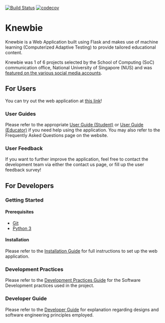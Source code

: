 [![Build Status](https://travis-ci.org/Orbital-Knewbie/Knewbie.svg?branch=master)](https://travis-ci.org/Orbital-Knewbie/Knewbie)
[![codecov](https://codecov.io/gh/Orbital-Knewbie/Knewbie/branch/master/graph/badge.svg)](https://codecov.io/gh/Orbital-Knewbie/Knewbie)

# Knewbie
Knewbie is a Web Application built using Flask and makes use of machine learning (Computerized Adaptive Testing) to provide tailored educational content.

Knewbie was 1 of 6 projects selected by the School of Computing (SoC) communication office, National University of Singapore (NUS) and was [featured on the various social media accounts](https://www.linkedin.com/feed/update/urn:li:activity:6703488818370215936/).

## For Users
You can try out the web application at [this link](https://flask-knewbie.herokuapp.com/)!

### User Guides
Please refer to the appropriate [User Guide (Student)](https://github.com/Orbital-Knewbie/Knewbie/wiki/Student's-User-Guide) or [User Guide (Educator)](https://github.com/Orbital-Knewbie/Knewbie/wiki/Educator's-User-Guide) if you need help using the application.
You may also refer to the Frequently Asked Questions page on the website.

### User Feedback
If you want to further improve the application, feel free to contact the development team via either the contact us page, or fill up the user feedback survey!

## For Developers

### Getting Started

#### Prerequisites
* [Git](https://git-scm.com/)
* [Python 3](https://www.python.org/downloads/)

#### Installation
Please refer to the [Installation Guide](https://github.com/Orbital-Knewbie/Knewbie/wiki/Installation) for full instructions to set up the web application.

### Development Practices
Please refer to the [Development Practices Guide](https://github.com/Orbital-Knewbie/Knewbie/wiki/Development-Practices) for the Software Development practices used in the project.

### Developer Guide
Please refer to the [Developer Guide](https://github.com/Orbital-Knewbie/Knewbie/wiki/Developer-Guide) for explanation regarding designs and software engineering principles employed.
